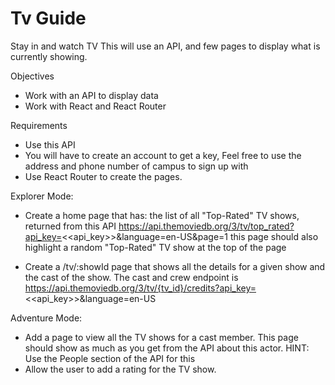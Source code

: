 # Tv Guide

Stay in and watch TV
This will use an API, and few pages to display what is currently showing.

Objectives
- Work with an API to display data
- Work with React and React Router

Requirements
- Use this API
- You will have to create an account to get a key, Feel free to use the address and phone number of campus to sign up with
- Use React Router to create the pages.

Explorer Mode:
- Create a home page that has:
 the list of all "Top-Rated" TV shows, returned from this API https://api.themoviedb.org/3/tv/top_rated?api_key=<<api_key>>&language=en-US&page=1
 this page should also highlight a random "Top-Rated" TV show at the top of the page
 
- Create a /tv/:showId page that shows all the details for a given show and the cast of the show. The cast and crew endpoint is https://api.themoviedb.org/3/tv/{tv_id}/credits?api_key=<<api_key>>&language=en-US

Adventure Mode:
- Add a page to view all the TV shows for a cast member. This page should show as much as you get from the API about this actor. HINT: Use the People section of the API for this
- Allow the user to add a rating for the TV show.
